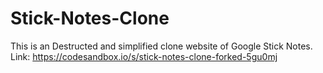# Stick-Notes-Clone
This is an Destructed and simplified clone website of Google Stick Notes. Link: https://codesandbox.io/s/stick-notes-clone-forked-5gu0mj
